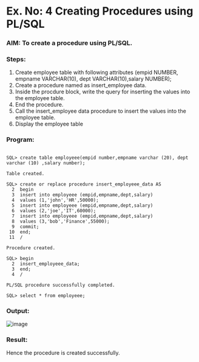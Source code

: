# Ex. No: 4 Creating Procedures using PL/SQL

### AIM: To create a procedure using PL/SQL.

### Steps:
1. Create employee table with following attributes (empid NUMBER, empname VARCHAR(10), dept VARCHAR(10),salary NUMBER);
2. Create a procedure named as insert_employee data.
3. Inside the procdure block, write the query for inserting the values into the employee table.
4. End the procedure.
5. Call the insert_employee data procedure to insert the values into the employee table.
6. Display the employee table

### Program:
```

SQL> create table employeee(empid number,empname varchar (20), dept varchar (10) ,salary number);

Table created.

SQL> create or replace procedure insert_employeee_data AS
  2  begin
  3  insert into employeee (empid,empname,dept,salary)
  4  values (1,'john','HR',50000);
  5  insert into employeee (empid,empname,dept,salary)
  6  values (2,'joe','IT',60000);
  7  insert into employeee (empid,empname,dept,salary)
  8  values (3,'bob','Finance',55000);
  9  commit;
 10  end;
 11  /

Procedure created.

SQL> begin
  2  insert_employeee_data;
  3  end;
  4  /

PL/SQL procedure successfully completed.

SQL> select * from employeee;
```

### Output:
![image](https://github.com/dineshgl/Ex-No-4-Creating-Procedures-using-PL-SQL/assets/113497571/91cfe632-9aa1-4af4-b85d-fba0cdcde28c)


### Result:
Hence the procedure is created successfully.
